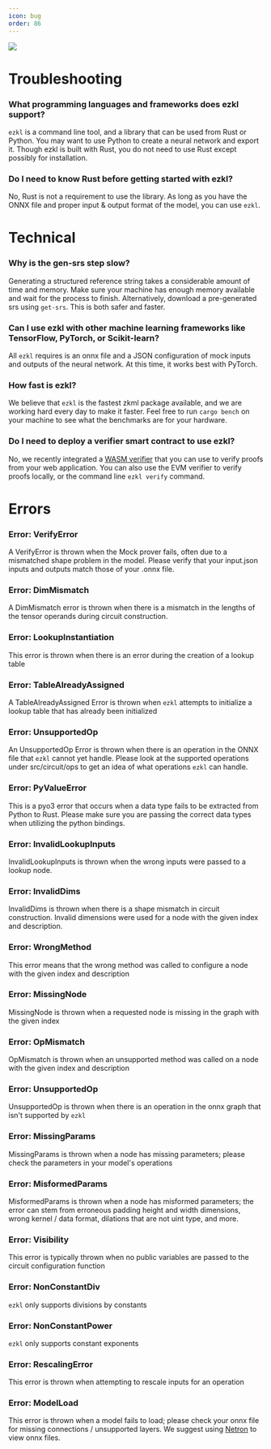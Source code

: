 ```yaml
---
icon: bug
order: 86
---
```

![](../assets/copter.png)

# Troubleshooting

### What programming languages and frameworks does ezkl support?

`ezkl` is a command line tool, and a library that can be used from Rust or Python. You may want to use Python to create a neural network and export it. Though ezkl is built with Rust, you do not need to use Rust except possibly for installation.

### Do I need to know Rust before getting started with ezkl?

No, Rust is not a requirement to use the library. As long as you have the ONNX file and proper input & output format of the model, you can use `ezkl`.

# Technical

### Why is the gen-srs step slow?

Generating a structured reference string takes a considerable amount of time and memory. Make sure your machine has enough memory available and wait for the process to finish. Alternatively, download a pre-generated srs using `get-srs`. This is both safer and faster.

### Can I use ezkl with other machine learning frameworks like TensorFlow, PyTorch, or Scikit-learn?

All `ezkl` requires is an onnx file and a JSON configuration of mock inputs and outputs of the neural network. At this time, it works best with PyTorch.

### How fast is ezkl?

We believe that `ezkl` is the fastest zkml package available, and we are working hard every day to make it faster. Feel free to run `cargo bench` on your machine to see what the benchmarks are for your hardware.

### Do I need to deploy a verifier smart contract to use ezkl?

No, we recently integrated a [WASM verifier](https://github.com/zkonduit/ezkl/pull/219) that you can use to verify proofs from your web application. You can also use the EVM verifier to verify proofs locally, or the command line `ezkl verify` command.

# Errors

### Error: VerifyError

A VerifyError is thrown when the Mock prover fails, often due to a mismatched shape problem in the model. Please verify that your input.json inputs and outputs match those of your .onnx file.

### Error: DimMismatch

A DimMismatch error is thrown when there is a mismatch in the lengths of the tensor operands during circuit construction.

### Error: LookupInstantiation

This error is thrown when there is an error during the creation of a lookup table

### Error: TableAlreadyAssigned

A TableAlreadyAssigned Error is thrown when `ezkl` attempts to initialize a lookup table that has already been initialized

### Error: UnsupportedOp

An UnsupportedOp Error is thrown when there is an operation in the ONNX file that `ezkl` cannot yet handle. Please look at the supported operations under src/circuit/ops to get an idea of what operations `ezkl` can handle.

### Error: PyValueError

This is a pyo3 error that occurs when a data type fails to be extracted from Python to Rust. Please make sure you are passing the correct data types when utilizing the python bindings.

### Error: InvalidLookupInputs

InvalidLookupInputs is thrown when the wrong inputs were passed to a lookup node.

### Error: InvalidDims

InvalidDims is thrown when there is a shape mismatch in circuit construction. Invalid dimensions were used for a node with the given index and description.

### Error: WrongMethod

This error means that the wrong method was called to configure a node with the given index and description

### Error: MissingNode

MissingNode is thrown when a requested node is missing in the graph with the given index

### Error: OpMismatch

OpMismatch is thrown when an unsupported method was called on a node with the given index and description

### Error: UnsupportedOp

UnsupportedOp is thrown when there is an operation in the onnx graph that isn't supported by `ezkl`

### Error: MissingParams

MissingParams is thrown when a node has missing parameters; please check the parameters in your model's operations

### Error: MisformedParams

MisformedParams is thrown when a node has misformed parameters; the error can stem from erroneous padding height and width dimensions, wrong kernel / data format, dilations that are not uint type, and more.

### Error: Visibility

This error is typically thrown when no public variables are passed to the circuit configuration function

### Error: NonConstantDiv

`ezkl` only supports divisions by constants

### Error: NonConstantPower

`ezkl` only supports constant exponents

### Error: RescalingError

This error is thrown when attempting to rescale inputs for an operation

### Error: ModelLoad

This error is thrown when a model fails to load; please check your onnx file for missing connections / unsupported layers. We suggest using [Netron](https://netron.app/) to view onnx files.
